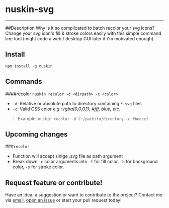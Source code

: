 # nuskin-svg
---
##Description
Why is it so complicated to batch recolor your svg icons? Change your svg icon's fill &amp; stroke colors easily with this simple command line tool (might code a web / desktop GUI later if i'm motivated enough).

## Install
`npm install -g nuskin`

## Commands
####recolor
```nuskin recolor -d <dirpath> -c <color>```

- `-d`: Relative or absolute path to directory containing `*.svg` files
- `-c`: Valid CSS color _e.g.: rgba(0,0,0,1), #fff, blue, etc._

>Example:
>`nuskin recolor -d C:/path/to/directory -c #beeeef`

## Upcoming changes
###`recolor`
- Function will accept sinlge .svg file as path argument
- Break down `-c` color arguments into `-f` for fill color, `-b` for background color, `-s` for stroke color.

## Request feature or contribute!
Have an idea, a suggestion or want to contribute to the project? Contact me via [email](mailto:hello@olivierlepage.dev), [open an issue](https://github.com/lowebdev/nuskin-svg/issues/new) or start your pull request today!